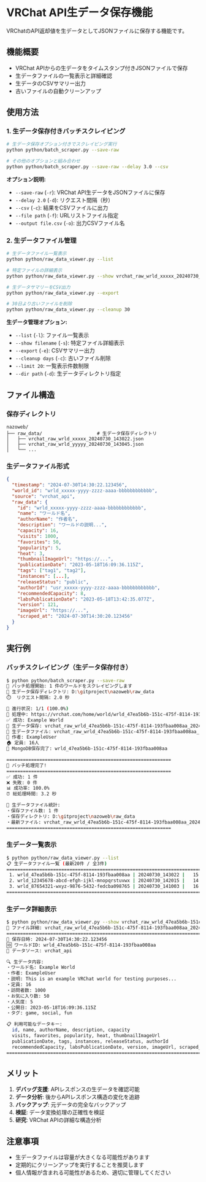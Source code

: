 # VRChat API生データ保存機能

VRChatのAPI返却値を生データとしてJSONファイルに保存する機能です。

## 機能概要

- VRChat APIからの生データをタイムスタンプ付きJSONファイルで保存
- 生データファイルの一覧表示と詳細確認
- 生データのCSVサマリー出力
- 古いファイルの自動クリーンアップ

## 使用方法

### 1. 生データ保存付きバッチスクレイピング

```bash
# 生データ保存オプション付きでスクレイピング実行
python python/batch_scraper.py --save-raw

# その他のオプションと組み合わせ
python python/batch_scraper.py --save-raw --delay 3.0 --csv
```

**オプション説明:**
- `--save-raw` (`-r`): VRChat API生データをJSONファイルに保存
- `--delay 2.0` (`-d`): リクエスト間隔（秒）
- `--csv` (`-c`): 結果をCSVファイルに出力
- `--file path` (`-f`): URLリストファイル指定
- `--output file.csv` (`-o`): 出力CSVファイル名

### 2. 生データファイル管理

```bash
# 生データファイル一覧表示
python python/raw_data_viewer.py --list

# 特定ファイルの詳細表示
python python/raw_data_viewer.py --show vrchat_raw_wrld_xxxxx_20240730_143022.json

# 生データサマリーをCSV出力
python python/raw_data_viewer.py --export

# 30日より古いファイルを削除
python python/raw_data_viewer.py --cleanup 30
```

**生データ管理オプション:**
- `--list` (`-l`): ファイル一覧表示
- `--show filename` (`-s`): 特定ファイル詳細表示
- `--export` (`-e`): CSVサマリー出力
- `--cleanup days` (`-c`): 古いファイル削除
- `--limit 20`: 一覧表示件数制限
- `--dir path` (`-d`): 生データディレクトリ指定

## ファイル構造

### 保存ディレクトリ
```
nazoweb/
├── raw_data/                    # 生データ保存ディレクトリ
│   ├── vrchat_raw_wrld_xxxxx_20240730_143022.json
│   ├── vrchat_raw_wrld_yyyyy_20240730_143045.json
│   └── ...
```

### 生データファイル形式
```json
{
  "timestamp": "2024-07-30T14:30:22.123456",
  "world_id": "wrld_xxxxx-yyyy-zzzz-aaaa-bbbbbbbbbbbb",
  "source": "vrchat_api",
  "raw_data": {
    "id": "wrld_xxxxx-yyyy-zzzz-aaaa-bbbbbbbbbbbb",
    "name": "ワールド名",
    "authorName": "作者名",
    "description": "ワールドの説明...",
    "capacity": 16,
    "visits": 1000,
    "favorites": 50,
    "popularity": 5,
    "heat": 3,
    "thumbnailImageUrl": "https://...",
    "publicationDate": "2023-05-18T16:09:36.115Z",
    "tags": ["tag1", "tag2"],
    "instances": [...],
    "releaseStatus": "public",
    "authorId": "usr_xxxxx-yyyy-zzzz-aaaa-bbbbbbbbbbbb",
    "recommendedCapacity": 8,
    "labsPublicationDate": "2023-05-18T13:42:35.077Z",
    "version": 121,
    "imageUrl": "https://...",
    "scraped_at": "2024-07-30T14:30:20.123456"
  }
}
```

## 実行例

### バッチスクレイピング（生データ保存付き）
```bash
$ python python/batch_scraper.py --save-raw
🚀 バッチ処理開始: 1 件のワールドをスクレイピングします
📁 生データ保存ディレクトリ: D:\gitproject\nazoweb\raw_data
⏱️  リクエスト間隔: 2.0 秒

📍 進行状況: 1/1 (100.0%)
🔗 処理中: https://vrchat.com/home/world/wrld_47ea5b6b-151c-475f-8114-193fbaa008aa
✅ 成功: Example World
💾 生データ保存: vrchat_raw_wrld_47ea5b6b-151c-475f-8114-193fbaa008aa_20240730_143022.json
📂 生データファイル: vrchat_raw_wrld_47ea5b6b-151c-475f-8114-193fbaa008aa_20240730_143022.json
👤 作者: ExampleUser
🏠 定員: 16人
💾 MongoDB保存完了: wrld_47ea5b6b-151c-475f-8114-193fbaa008aa

============================================================
🎉 バッチ処理完了!
============================================================
✅ 成功: 1 件
❌ 失敗: 0 件
📊 成功率: 100.0%
⏰ 総処理時間: 3.2 秒

📄 生データファイル統計:
・保存ファイル数: 1 件
・保存ディレクトリ: D:\gitproject\nazoweb\raw_data
・最新ファイル: vrchat_raw_wrld_47ea5b6b-151c-475f-8114-193fbaa008aa_20240730_143022.json
============================================================
```

### 生データ一覧表示
```bash
$ python python/raw_data_viewer.py --list
📋 生データファイル一覧 (最新20件 / 全3件)
================================================================================
 1. wrld_47ea5b6b-151c-475f-8114-193fbaa008aa | 20240730_143022 |   15.2KB
 2. wrld_12345678-abcd-efgh-ijkl-mnopqrstuvwx | 20240730_142015 |   14.8KB
 3. wrld_87654321-wxyz-9876-5432-fedcba098765 | 20240730_141003 |   16.1KB
================================================================================
```

### 生データ詳細表示
```bash
$ python python/raw_data_viewer.py --show vrchat_raw_wrld_47ea5b6b-151c-475f-8114-193fbaa008aa_20240730_143022.json
📄 ファイル詳細: vrchat_raw_wrld_47ea5b6b-151c-475f-8114-193fbaa008aa_20240730_143022.json
================================================================================
📅 保存日時: 2024-07-30T14:30:22.123456
🆔 ワールドID: wrld_47ea5b6b-151c-475f-8114-193fbaa008aa
📡 データソース: vrchat_api

🔍 生データ内容:
・ワールド名: Example World
・作者: ExampleUser
・説明: This is an example VRChat world for testing purposes...
・定員: 16
・訪問者数: 1000
・お気に入り数: 50
・人気度: 5
・公開日: 2023-05-18T16:09:36.115Z
・タグ: game, social, fun

📋 利用可能なデータキー:
  id, name, authorName, description, capacity
  visits, favorites, popularity, heat, thumbnailImageUrl
  publicationDate, tags, instances, releaseStatus, authorId
  recommendedCapacity, labsPublicationDate, version, imageUrl, scraped_at
================================================================================
```

## メリット

1. **デバッグ支援**: APIレスポンスの生データを確認可能
2. **データ分析**: 後からAPIレスポンス構造の変化を追跡
3. **バックアップ**: 元データの完全なバックアップ
4. **検証**: データ変換処理の正確性を検証
5. **研究**: VRChat APIの詳細な構造分析

## 注意事項

- 生データファイルは容量が大きくなる可能性があります
- 定期的にクリーンアップを実行することを推奨します
- 個人情報が含まれる可能性があるため、適切に管理してください
